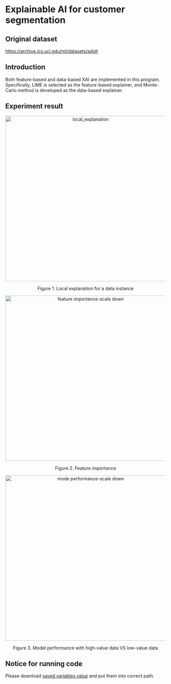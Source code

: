 # Explainable AI for customer segmentation
## Original dataset
https://archive.ics.uci.edu/ml/datasets/adult
## Introduction
Both feature-based and data-based XAI are implemented in this program. Specifically, LIME is selected as the feature-based explainer, and Monte-Carlo method is developed as the data-based explainer.
## Experiment result
<div align=center>
<img width="520" alt="local_explanation" src="https://user-images.githubusercontent.com/103876273/209775234-81a0bf75-f9b0-4b30-b175-614dae10b6b2.png"> 
</div>

<p align="center"> Figure 1. Local explanation for a data instance </p>

<div align=center>
<img width="520" alt="feature importance-scale down" src="https://user-images.githubusercontent.com/103876273/209777522-08b5ed9e-22c9-409e-b5e4-2b4c41e54f73.png">
</div>
<p align="center"> Figure 2. Feature importance  </p>

<div align=center>
<img width="520" alt="mode performance-scale down" src="https://user-images.githubusercontent.com/103876273/209777537-a0d45f56-e3cd-4c73-aca1-b55182420e3f.png">
</div>
<p align="center"> Figure 3. Model performance with high-value data VS low-value data  </p>  

## Notice for running code
Please download [saved variables value](https://github.com/wjiames/CIRP/tree/main/Saved%20data%20value) and put them into correct path.

